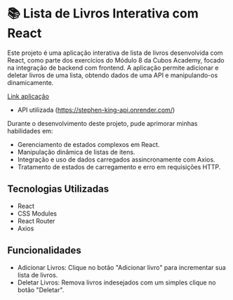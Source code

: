 # 📚 Lista de Livros Interativa com React

Este projeto é uma aplicação interativa de lista de livros desenvolvida com React, como parte dos exercícios do Módulo 8 da Cubos Academy, focado na integração de backend com frontend. A aplicação permite adicionar e deletar livros de uma lista, obtendo dados de uma API e manipulando-os dinamicamente.

[Link aplicação](https://books-backfront.netlify.app/)

- API utilizada (https://stephen-king-api.onrender.com/)

Durante o desenvolvimento deste projeto, pude aprimorar minhas habilidades em:

- Gerenciamento de estados complexos em React.
- Manipulação dinâmica de listas de itens.
- Integração e uso de dados carregados assincronamente com Axios.
- Tratamento de estados de carregamento e erro em requisições HTTP.

## Tecnologias Utilizadas

- React
- CSS Modules
- React Router
- Axios

## Funcionalidades

- Adicionar Livros: Clique no botão "Adicionar livro" para incrementar sua lista de livros.
- Deletar Livros: Remova livros indesejados com um simples clique no botão "Deletar".
